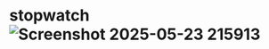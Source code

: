 # stopwatch![Screenshot 2025-05-23 215913](https://github.com/user-attachments/assets/cb8f73b9-1121-4284-aa65-4cc554c0cdab)
